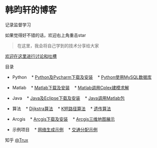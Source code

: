 # 韩昀轩的博客
记录监督学习

如果觉得好不错的话，欢迎右上角重击star

> 在这里，我会将自己学到的技术分享给大家

[欢迎在这里进行讨论和吐槽](https://github.com/hanyunxuan/blog/issues/1)

目录
* Python
    * [Python及Pycharm下载及安装](https://github.com/fouber/blog/issues/1)
    * [Python使用MySQL数据库](https://github.com/fouber/blog/issues/3)
* Matlab
    * [Matlab下载及安装](https://github.com/fouber/blog/issues/1)
    * [Matlab调用Cplex建模求解](https://github.com/fouber/blog/issues/5)
* Java
    * [Java及Eclipse下载及安装](https://github.com/fouber/blog/issues/1)
    * [Java调用Matlab包](https://github.com/fouber/blog/issues/3)
* 算法
    * [Dijkstra算法](https://github.com/fouber/blog/issues/1)
    * [K短路径算法](https://github.com/fouber/blog/issues/3)
    * [遗传算法](https://github.com/fouber/blog/issues/2)
* Arcgis
    * [Arcgis下载及安装](https://github.com/fouber/blog/issues/10)
    * [Arcgis三维地图展示](https://github.com/fouber/blog/issues/10)

* 示例项目
    * [网络生成示例](https://github.com/fouber/static-resource-management-system-demo)
    * [交通分配示例](https://github.com/fouber/fis-php-md.js)

知乎 [@Trux](https://www.zhihu.com/people/baiye_mail/activities)
